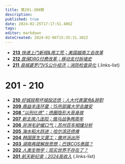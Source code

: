 ```yaml
---
title: 第201-300期
description: 
published: true
date: 2024-02-25T17:17:51.486Z
tags: 
editor: markdown
dateCreated: 2024-02-06T15:35:31.382Z
---
```


<!--# 291 - 300
- [**300** **](./201-300/300.md)
- [**299** **](./201-300/299.md)
- [**298** **](./201-300/298.md)
- [**297** **](./201-300/297.md)
- [**296** **](./201-300/296.md)
- [**295** **](./201-300/295.md)
- [**294** **](./201-300/294.md)
- [**293** **](./201-300/293.md)
- [**292** **](./201-300/292.md)
- [**291** **](./201-300/291.md)
{.links-list}

# 281 - 290
- [**290** **](./201-300/290.md)
- [**289** **](./201-300/289.md)
- [**288** **](./201-300/288.md)
- [**287** **](./201-300/287.md)
- [**286** **](./201-300/286.md)
- [**285** **](./201-300/285.md)
- [**284** **](./201-300/284.md)
- [**283** **](./201-300/283.md)
- [**282** **](./201-300/282.md)
- [**281** **](./201-300/281.md)
{.links-list}

# 271 - 280
- [**280** **](./201-300/280.md)
- [**279** **](./201-300/279.md)
- [**278** **](./201-300/278.md)
- [**277** **](./201-300/277.md)
- [**276** **](./201-300/276.md)
- [**275** **](./201-300/275.md)
- [**274** **](./201-300/274.md)
- [**273** **](./201-300/273.md)
- [**272** **](./201-300/272.md)
- [**271** **](./201-300/271.md)
{.links-list}

# 261 - 270
- [**270** **](./201-300/270.md)
- [**269** **](./201-300/269.md)
- [**268** **](./201-300/268.md)
- [**267** **](./201-300/267.md)
- [**266** **](./201-300/266.md)
- [**265** **](./201-300/265.md)
- [**264** **](./201-300/264.md)
- [**263** **](./201-300/263.md)
- [**262** **](./201-300/262.md)
- [**261** **](./201-300/261.md)
{.links-list}


# 251 - 260
- [**260** **](./201-300/260.md)
- [**259** **](./201-300/259.md)
- [**258** **](./201-300/258.md)
- [**257** **](./201-300/257.md)
- [**256** **](./201-300/256.md)
- [**255** **](./201-300/255.md)
- [**254** **](./201-300/254.md)
- [**253** **](./201-300/253.md)
- [**252** **](./201-300/252.md)
- [**251** **](./201-300/251.md)
{.links-list}

# 241 - 250
- [**250** **](./201-300/250.md)
- [**249** **](./201-300/249.md)
- [**248** **](./201-300/248.md)
- [**247** **](./201-300/247.md)
- [**246** **](./201-300/246.md)
- [**245** **](./201-300/245.md)
- [**244** **](./201-300/244.md)
- [**243** **](./201-300/243.md)
- [**242** **](./201-300/242.md)
- [**241** **](./201-300/241.md)
{.links-list}

# 231 - 240
- [**240** **](./201-300/240.md)
- [**239** **](./201-300/239.md)
- [**238** **](./201-300/238.md)
- [**237** **](./201-300/237.md)
- [**236** **](./201-300/236.md)
- [**235** **](./201-300/235.md)
- [**234** **](./201-300/234.md)
- [**233** **](./201-300/233.md)
- [**232** **](./201-300/232.md)
- [**231** **](./201-300/231.md)
{.links-list}

# 221 - 230
- [**230** **](./201-300/230.md)
- [**229** **](./201-300/229.md)
- [**228** **](./201-300/228.md)
- [**227** **](./201-300/227.md)
- [**226** **](./201-300/226.md)
- [**225** **](./201-300/225.md)
- [**224** **](./201-300/224.md)
- [**223** **](./201-300/223.md)
- [**222** **](./201-300/222.md)
- [**221** **](./201-300/221.md)
{.links-list}

# 211 - 220
- [**220** **](./201-300/220.md)
- [**219** **](./201-300/219.md)
- [**218** **](./201-300/218.md)
- [**217** **](./201-300/217.md)
- [**216** **](./201-300/216.md)
- [**215** **](./201-300/215.md)
- [**214** **](./201-300/214.md)-->
- [**213** *快递上门新规&用工荒；美国越南工会改革*](./201-300/213.md)
- [**212** *医保DRG付费改革；移动支付拆墙史*](./201-300/212.md)
- [**211** *县城婆罗门VS公仆经济；消防检查异化*](./201-300/211.md)
{.links-list}

# 201 - 210
- [**210** *好城投帮坏城投还债；人大代表罢免&辞职*](./201-300/210.md)
- [**209** *鼎益丰连环雷；15所部属大学去雄安*](./201-300/209.md)
- [**208** *“以刑化债”；债圈隐形大哥身故*](./201-300/208.md)
- [**207** *新主席八连阳；俄乌战争两周年*](./201-300/207.md)
- [**206** *非洲毛驴缓口气；苏州百车相撞分析*](./201-300/206.md)
- [**205** *海水稻大跃进；哈尔滨还债难*](./201-300/205.md)
- [**204** *韩国医生又罢工；撤并派出所*](./201-300/204.md)
- [**203** *湖南再提解放思想；巴铁COS泰国？*](./201-300/203.md)
- [**202** *人类生物学；现实世界不存在了？*](./201-300/202.md)
- [**201** *航天新纪录；2024高收入*](./201-300/201.md)
{.links-list}
